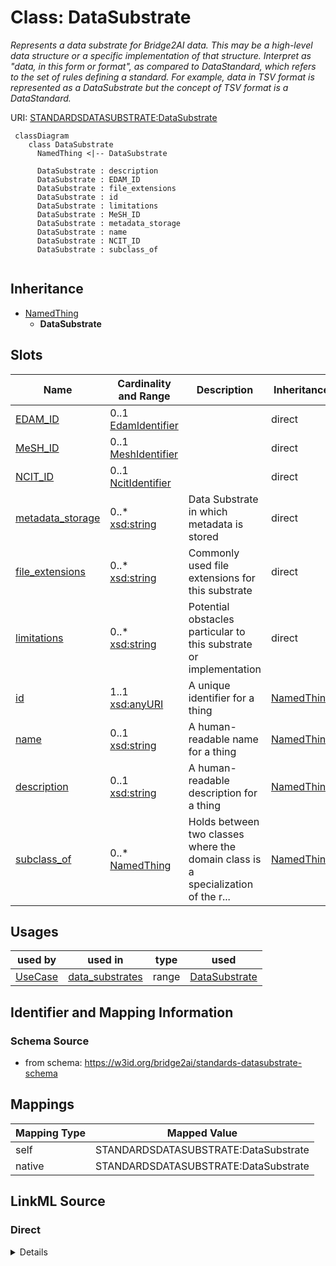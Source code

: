 # Class: DataSubstrate
_Represents a data substrate for Bridge2AI data. This may be a high-level data structure or a specific implementation of that structure. Interpret as "data, in this form or format", as compared to DataStandard, which refers to the set of rules defining a standard. For example, data in TSV format is represented as a DataSubstrate but the concept of TSV format is a DataStandard._




URI: [STANDARDSDATASUBSTRATE:DataSubstrate](STANDARDSDATASUBSTRATE:DataSubstrate)



```mermaid
 classDiagram
    class DataSubstrate
      NamedThing <|-- DataSubstrate
      
      DataSubstrate : description
      DataSubstrate : EDAM_ID
      DataSubstrate : file_extensions
      DataSubstrate : id
      DataSubstrate : limitations
      DataSubstrate : MeSH_ID
      DataSubstrate : metadata_storage
      DataSubstrate : name
      DataSubstrate : NCIT_ID
      DataSubstrate : subclass_of
      
```





## Inheritance
* [NamedThing](NamedThing.md)
    * **DataSubstrate**



## Slots

| Name | Cardinality and Range | Description | Inheritance |
| ---  | --- | --- | --- |
| [EDAM_ID](EDAM_ID.md) | 0..1 <br/> [EdamIdentifier](EdamIdentifier.md) |  | direct |
| [MeSH_ID](MeSH_ID.md) | 0..1 <br/> [MeshIdentifier](MeshIdentifier.md) |  | direct |
| [NCIT_ID](NCIT_ID.md) | 0..1 <br/> [NcitIdentifier](NcitIdentifier.md) |  | direct |
| [metadata_storage](metadata_storage.md) | 0..* <br/> [xsd:string](xsd:string) | Data Substrate in which metadata is stored | direct |
| [file_extensions](file_extensions.md) | 0..* <br/> [xsd:string](xsd:string) | Commonly used file extensions for this substrate | direct |
| [limitations](limitations.md) | 0..* <br/> [xsd:string](xsd:string) | Potential obstacles particular to this substrate or implementation | direct |
| [id](id.md) | 1..1 <br/> [xsd:anyURI](xsd:anyURI) | A unique identifier for a thing | [NamedThing](NamedThing.md) |
| [name](name.md) | 0..1 <br/> [xsd:string](xsd:string) | A human-readable name for a thing | [NamedThing](NamedThing.md) |
| [description](description.md) | 0..1 <br/> [xsd:string](xsd:string) | A human-readable description for a thing | [NamedThing](NamedThing.md) |
| [subclass_of](subclass_of.md) | 0..* <br/> [NamedThing](NamedThing.md) | Holds between two classes where the domain class is a specialization of the r... | [NamedThing](NamedThing.md) |





## Usages

| used by | used in | type | used |
| ---  | --- | --- | --- |
| [UseCase](UseCase.md) | [data_substrates](data_substrates.md) | range | [DataSubstrate](DataSubstrate.md) |






## Identifier and Mapping Information







### Schema Source


* from schema: https://w3id.org/bridge2ai/standards-datasubstrate-schema





## Mappings

| Mapping Type | Mapped Value |
| ---  | ---  |
| self | STANDARDSDATASUBSTRATE:DataSubstrate |
| native | STANDARDSDATASUBSTRATE:DataSubstrate |





## LinkML Source

<!-- TODO: investigate https://stackoverflow.com/questions/37606292/how-to-create-tabbed-code-blocks-in-mkdocs-or-sphinx -->

### Direct

<details>
```yaml
name: DataSubstrate
description: Represents a data substrate for Bridge2AI data. This may be a high-level
  data structure or a specific implementation of that structure. Interpret as "data,
  in this form or format", as compared to DataStandard, which refers to the set of
  rules defining a standard. For example, data in TSV format is represented as a DataSubstrate
  but the concept of TSV format is a DataStandard.
from_schema: https://w3id.org/bridge2ai/standards-datasubstrate-schema
rank: 1000
is_a: NamedThing
slots:
- EDAM_ID
- MeSH_ID
- NCIT_ID
- metadata_storage
- file_extensions
- limitations

```
</details>

### Induced

<details>
```yaml
name: DataSubstrate
description: Represents a data substrate for Bridge2AI data. This may be a high-level
  data structure or a specific implementation of that structure. Interpret as "data,
  in this form or format", as compared to DataStandard, which refers to the set of
  rules defining a standard. For example, data in TSV format is represented as a DataSubstrate
  but the concept of TSV format is a DataStandard.
from_schema: https://w3id.org/bridge2ai/standards-datasubstrate-schema
rank: 1000
is_a: NamedThing
attributes:
  EDAM_ID:
    name: EDAM_ID
    examples:
    - value: edam.data:0006
    from_schema: https://w3id.org/bridge2ai/standards-schema
    rank: 1000
    values_from:
    - edam.data
    - edam.format
    - edam.operation
    - edam.topic
    alias: EDAM_ID
    owner: DataSubstrate
    domain_of:
    - DataTopic
    - DataSubstrate
    range: edam identifier
  MeSH_ID:
    name: MeSH_ID
    examples:
    - value: MeSH:D014831
    from_schema: https://w3id.org/bridge2ai/standards-schema
    rank: 1000
    values_from:
    - MeSH
    alias: MeSH_ID
    owner: DataSubstrate
    domain_of:
    - DataTopic
    - DataSubstrate
    range: mesh identifier
  NCIT_ID:
    name: NCIT_ID
    examples:
    - value: NCIT:C92692
    from_schema: https://w3id.org/bridge2ai/standards-schema
    rank: 1000
    values_from:
    - NCIT
    alias: NCIT_ID
    owner: DataSubstrate
    domain_of:
    - DataTopic
    - DataSubstrate
    range: ncit identifier
  metadata_storage:
    name: metadata_storage
    description: Data Substrate in which metadata is stored.
    from_schema: https://w3id.org/bridge2ai/standards-datasubstrate-schema
    rank: 1000
    is_a: node property
    domain: NamedThing
    multivalued: true
    alias: metadata_storage
    owner: DataSubstrate
    domain_of:
    - DataSubstrate
    any_of:
    - range: DataSubstrate
    - equals_string: file headers
  file_extensions:
    name: file_extensions
    description: Commonly used file extensions for this substrate.
    from_schema: https://w3id.org/bridge2ai/standards-datasubstrate-schema
    rank: 1000
    is_a: node property
    domain: NamedThing
    multivalued: true
    alias: file_extensions
    owner: DataSubstrate
    domain_of:
    - DataSubstrate
  limitations:
    name: limitations
    description: 'Potential obstacles particular to this substrate or implementation. '
    from_schema: https://w3id.org/bridge2ai/standards-datasubstrate-schema
    rank: 1000
    is_a: node property
    domain: NamedThing
    multivalued: true
    alias: limitations
    owner: DataSubstrate
    domain_of:
    - DataSubstrate
  id:
    name: id
    description: A unique identifier for a thing.
    from_schema: https://w3id.org/bridge2ai/standards-schema
    rank: 1000
    slot_uri: schema:identifier
    identifier: true
    alias: id
    owner: DataSubstrate
    domain_of:
    - NamedThing
    range: uriorcurie
    required: true
  name:
    name: name
    description: A human-readable name for a thing.
    from_schema: https://w3id.org/bridge2ai/standards-schema
    rank: 1000
    slot_uri: schema:name
    alias: name
    owner: DataSubstrate
    domain_of:
    - NamedThing
    range: string
  description:
    name: description
    description: A human-readable description for a thing.
    from_schema: https://w3id.org/bridge2ai/standards-schema
    rank: 1000
    slot_uri: schema:description
    alias: description
    owner: DataSubstrate
    domain_of:
    - NamedThing
    range: string
  subclass_of:
    name: subclass_of
    description: Holds between two classes where the domain class is a specialization
      of the range class.
    from_schema: https://w3id.org/bridge2ai/standards-schema
    exact_mappings:
    - rdfs:subClassOf
    - MESH:isa
    narrow_mappings:
    - rdfs:subPropertyOf
    rank: 1000
    is_a: related_to
    domain: NamedThing
    multivalued: true
    inherited: true
    alias: subclass_of
    owner: DataSubstrate
    domain_of:
    - NamedThing
    range: NamedThing

```
</details>